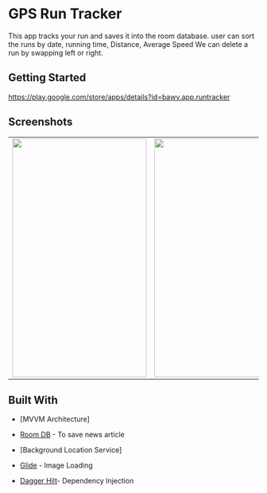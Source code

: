# GPS Run Tracker
This app tracks your run and saves it into the room database. user can sort the runs by date, running time, Distance, Average Speed We can delete a run by swapping left or right.



## Getting Started

https://play.google.com/store/apps/details?id=bawv.app.runtracker

## Screenshots

<table>
  
  <tr>
   <td><img src="https://play-lh.googleusercontent.com/G5JhoIdgMrmwcwl-lQgz1uRXJ_DE3bsQtohzSgka6YSI4WFxAsXCzINnRpUoLJAWlKI=w720-h310-rw" width=270 height=480></td>
  <td><img src="https://play-lh.googleusercontent.com/mtQP7IAHLGi11nQvgxI8ieID5ab8v8KfG_moAPj4i8YEOZwOnuWxOiKclLeR_fj2z3E=w720-h310-rw" width=270 height=480></td>
   <td><img src="https://play-lh.googleusercontent.com/GIpzXOcyrGSgJekwuqvHXNkyfI2RPAD0gLuLGN3UuxqQRNpYdtNIO3vhk2AoFnv3jCM=w720-h310-rw" width=270 height=480></td>
   <td><img src="https://play-lh.googleusercontent.com/E5JyD0nHWjeWos9DDST_-kUwZdYr8ZPlm4RBhJs5KjH7hL0uurfP2yQihK1u8lPrvA=w720-h310-rw" width=270 height=480></td>
    <td><img src="https://play-lh.googleusercontent.com/Bt46x7StNysceAsh2SEiBlQlLFQSdv5F_P6LQrkv4r7eOVT-KjR2OsRK8plrPrtMQPU=w720-h310-rw" width=270 height=480></td>
  
  
  
  </tr>
 </table>











## Built With
* [MVVM Architecture] 

* [Room DB](https://google-developer-training.github.io/android-developer-fundamentals-course-concepts-v2/unit-4-saving-user-data/lesson-10-storing-data-with-room/10-1-c-room-livedata-viewmodel/10-1-c-room-livedata-viewmodel.html) - To save news article

* [Background Location Service]

* [Glide](https://github.com/bumptech/glide) - Image Loading

* [Dagger Hilt](https://developer.android.com/training/dependency-injection/hilt-android)- Dependency Injection








